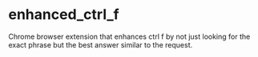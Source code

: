 # enhanced_ctrl_f
Chrome browser extension that enhances ctrl f by not just looking for the exact phrase but the best answer similar to the request.
